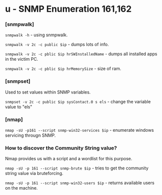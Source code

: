 # u - SNMP Enumeration 161,162

### \[snmpwalk]

`snmpwalk -h` - using snmpwalk.

`snmpwalk -v 2c -c public $ip` - dumps lots of info.

`snmpwalk -v 2c -c pblic $ip hrSWInstalledName` -   dumps all installed apps in the victim PC.

`snmpwalk -v 2c -c pblic $ip hrMemorySize` -  size of ram.

### \[snmpset]&#x20;

Used to set values within SNMP variables.

`snmpset -v 2c -c public $ip sysContact.0 s els` - change the variable value to "els"

### \[nmap]

`nmap -sU -p161 --script snmp-win32-services $ip` - enumerate windows servicing througn SNMP.

### How to discover the Community String value?

Nmap provides us with a script and a wordlist for this purpose.&#x20;

`nmap -sU -p 161 --script snmp-brute $ip` - tries to get the community string value via bruteforcing.

`nmap -sU -p 161 --script snmp-win32-users $ip`  - returns available users on the machine.
